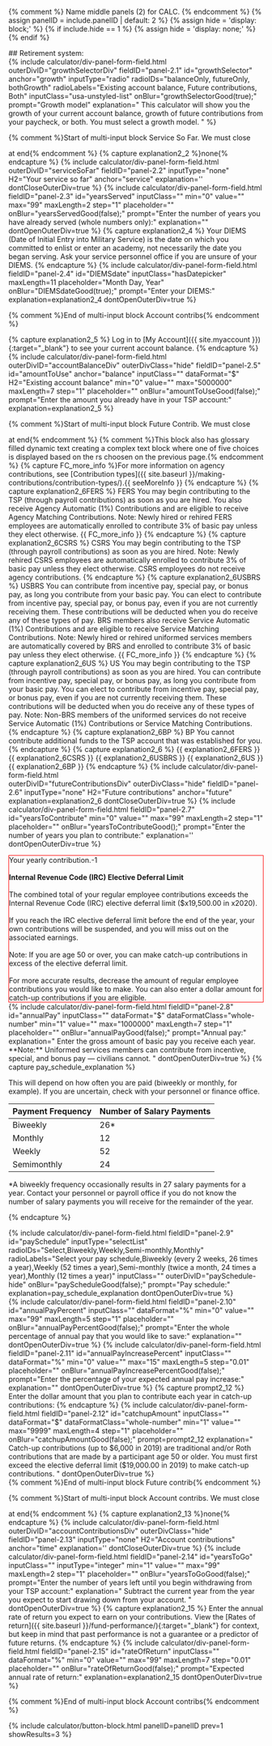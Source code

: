 {% comment %}
Name middle panels (2) for CALC.
{% endcomment %}
{% assign panelID = include.panelID | default: 2 %}
{% assign hide = 'display: block;' %}
{% if include.hide == 1 %} {% assign hide = 'display: none;' %} {% endif %}

<section id="panel-{{ panelID }}" class="calculator-panel" style="{{ hide }}"  markdown="1">

<div class="hide">
## Retirement system: <span id="retirementSystem"></span>
</div>
<input type="hidden" id="lastGrowthSelector" name="lastGrowthSelector" value="">
{% include calculator/div-panel-form-field.html
  outerDivID="growthSelectorDiv"
  fieldID="panel-2.1" id="growthSelector" anchor="growth"
  inputType="radio" radioIDs="balanceOnly, futureOnly, bothGrowth"
  radioLabels="Existing account balance, Future contributions, Both"
  inputClass="usa-unstyled-list"
  onBlur="growthSelectorGood(true);"
  prompt="Growth model"
  explanation="
  This calculator will show you the growth of your current account balance, growth of future contributions from your paycheck, or both. You must select a growth model.
  "
%}

{% comment %}Start of multi-input block Service So Far.  We must close <div> at end{% endcomment %}
{% capture explanation2_2 %}none{% endcapture %}
{% include calculator/div-panel-form-field.html outerDivID="serviceSoFar"
  fieldID="panel-2.2" inputType="none" H2="Your service so far" anchor="service"
  explanation=''  dontCloseOuterDiv=true
%}
{% include calculator/div-panel-form-field.html
  fieldID="panel-2.3" id="yearsServed"
  inputClass=""  min="0" value="" max="99" maxLength=2 step="1"
  placeholder="" onBlur="yearsServedGood(false);"
  prompt="Enter the number of years you have already served (whole numbers only):"
  explanation=""  dontOpenOuterDiv=true
%}
{% capture explanation2_4 %}
Your DIEMS (Date of Initial Entry into Military Service) is the date on which you committed to enlist or enter an academy, not necessarily the date you began serving. Ask your service personnel office if you are unsure of your DIEMS.
{% endcapture %}
{% include calculator/div-panel-form-field.html
  fieldID="panel-2.4" id="DIEMSdate"
  inputClass="hasDatepicker"  maxLength=11
  placeholder="Month Day, Year" onBlur="DIEMSdateGood(true);"
  prompt="Enter your DIEMS:"
  explanation=explanation2_4   dontOpenOuterDiv=true
%}
</div>{% comment %}End of multi-input block Account contribs{% endcomment %}

{% capture explanation2_5 %}
Log in to [My Account]({{ site.myaccount }}){:target="\_blank"} to see your current account balance.
{% endcapture %}
{% include calculator/div-panel-form-field.html
  outerDivID="accountBalanceDiv" outerDivClass="hide"
  fieldID="panel-2.5" id="amountToUse"  anchor="balance"
  inputClass=""  dataFormat="$" H2="Existing account balance"
  min="0" value="" max="5000000" maxLength=7 step="1"
  placeholder="" onBlur="amountToUseGood(false);"
  prompt="Enter the amount you already have in your TSP account:"
  explanation=explanation2_5
%}

{% comment %}Start of multi-input block Future Contrib.  We must close <div> at end{% endcomment %}
{% comment %}This block also has glossary filled dynamic text creating a complex text block where one of five choices is displayed based on the rs choosen on the previous page.{% endcomment %}
{% capture FC_more_info %}For more information on agency contributions, see [Contribution types]({{ site.baseurl }}/making-contributions/contribution-types/).{{ seeMoreInfo }}
{% endcapture %}
{% capture explanation2_6FERS %}
<span id="FC_FERS" class="FC_Info hide">FERS You may begin contributing to the TSP (through payroll contributions) as soon as you are hired. You also receive <span data-term="Agency Automatic (1%) Contributions" class="js-glossary-toggle term term-end">Agency Automatic (1%) Contributions</span> and are eligible to receive <span data-term="Agency Matching Contributions" class="js-glossary-toggle term term-end">Agency Matching Contributions</span>. Note: Newly hired or rehired FERS employees are automatically enrolled to contribute 3% of basic pay unless they elect otherwise. {{ FC_more_info }}</span>
{% endcapture %}
{% capture explanation2_6CSRS %}
<span id="FC_CSRS" class="FC_Info hide">CSRS You may begin contributing to the TSP (through payroll contributions) as soon as you are hired. Note: Newly rehired CSRS employees are automatically enrolled to contribute 3% of basic pay unless they elect otherwise. CSRS employees do not receive agency contributions.</span>
{% endcapture %}
{% capture explanation2_6USBRS %}
<span id="FC_USBRS" class="FC_Info hide">USBRS You can contribute from incentive pay, special pay, or bonus pay, as long you contribute from your basic pay. You can elect to contribute from incentive pay, special pay, or bonus pay, even if you are not currently receiving them. These contributions will be deducted when you do receive any of these types of pay. BRS members also receive <span data-term="Service Automatic (1%) Contributions" class="js-glossary-toggle term term-end">Service Automatic (1%) Contributions</span> and are eligible to receive <span data-term="Service Matching Contributions" class="js-glossary-toggle term term-end">Service Matching Contributions</span>. Note: Newly hired or rehired uniformed services members are automatically covered by BRS and enrolled to contribute 3% of basic pay unless they elect otherwise. {{ FC_more_info }}</span>
{% endcapture %}
{% capture explanation2_6US %}
<span id="FC_US" class="FC_Info hide">US You may begin contributing to the TSP (through payroll contributions) as soon as you are hired. You can contribute from incentive pay, special pay, or bonus pay, as long you contribute from your basic pay. You can elect to contribute from incentive pay, special pay, or bonus pay, even if you are not currently receiving them. These contributions will be deducted when you do receive any of these types of pay. Note: Non-BRS members of the uniformed services do not receive <span data-term="Service Automatic (1%) Contributions" class="js-glossary-toggle term term-end">Service Automatic (1%) Contributions</span> or <span data-term="Service Matching Contributions" class="js-glossary-toggle term term-end">Service Matching Contributions</span>.</span>
{% endcapture %}
{% capture explanation2_6BP %}
<span id="FC_BP" class="FC_Info hide">BP You cannot contribute additional funds to the TSP account that was established for you.</span>
{% endcapture %}
{% capture explanation2_6 %}
{{ explanation2_6FERS }}
{{ explanation2_6CSRS }}
{{ explanation2_6USBRS }}
{{ explanation2_6US }}
{{ explanation2_6BP }}
{% endcapture %}
{% include calculator/div-panel-form-field.html  
  outerDivID="futureContributionsDiv" outerDivClass="hide"
  fieldID="panel-2.6" inputType="none" H2="Future contributions" anchor="future"
  explanation=explanation2_6  dontCloseOuterDiv=true
%}
{% include calculator/div-panel-form-field.html
  fieldID="panel-2.7" id="yearsToContribute"
  min="0" value="" max="99" maxLength=2 step="1"
  placeholder="" onBlur="yearsToContributeGood();"
  prompt="Enter the number of years you plan to contribute:"
  explanation=''  dontOpenOuterDiv=true
%}
<div id="contribution-exceeds-maximum" style="border:1px solid red;"  class="hide">
Your yearly contribution.<span id="total-contribution">-1</span><br><br>
<strong>Internal Revenue Code (IRC) <span data-term="Elective Deferral Limit" class="js-glossary-toggle term term-end">Elective Deferral Limit</span></strong><br><br>
The combined total of your regular employee contributions exceeds the Internal Revenue Code (IRC) elective deferral limit (<span id="IRC-limit">$x19,500.00</span> in <span id="IRC-limit-year">x2020</span>).<br><br>
If you reach the IRC elective deferral limit before the end of the year, your own contributions will be suspended, and you will miss out on the associated earnings.<br><br>
Note: If you are age 50 or over, you can make catch-up contributions in excess of the elective deferral limit.<br><br>
For more accurate results, decrease the amount of regular employee contributions you would like to make. You can also enter a dollar amount for catch-up contributions if you are eligible.
</div>
{% include calculator/div-panel-form-field.html
  fieldID="panel-2.8" id="annualPay"
  inputClass=""  dataFormat="$"  dataFormatClass="whole-number"
  min="1" value="" max="1000000" maxLength=7 step="1"
  placeholder="" onBlur="annualPayGood(false);"
  prompt="Annual pay:"
  explanation="
  Enter the gross amount of basic pay you receive each year. **Note:** Uniformed services members can contribute from incentive, special, and bonus pay &#8212; civilians cannot.
  "
  dontOpenOuterDiv=true
%}
{% capture pay_schedule_explanation %}

This will depend on how often you are paid (biweekly or monthly, for example). If you are uncertain, check with your personnel or finance office.

<table class="pay-schedule-table">
<thead>
<tr><th scope="col">Payment Frequency</th><th scope="col">Number of Salary Payments</th></tr>
</thead>
<tbody>
<tr><td>Biweekly</td><td>26*</td></tr>
<tr><td>Monthly</td><td>12</td></tr>
<tr><td>Weekly</td><td>52</td></tr>
<tr><td>Semimonthly</td><td>24</td></tr>
</tbody></table>

\*A biweekly frequency occasionally results in 27 salary payments for a year.  Contact your personnel or payroll office if you do not know the number of salary payments you will receive for the remainder of the year.

{% endcapture %}
<div id='paySchedule-hide'>
{% include calculator/div-panel-form-field.html
  fieldID="panel-2.9" id="paySchedule"
  inputType="selectList"
  radioIDs="Select,Biweekly,Weekly,Semi-monthly,Monthly"
  radioLabels="Select your pay schedule,Biweekly (every 2 weeks&comma; 26 times a year),Weekly (52  times a year),Semi-monthly (twice a month&comma; 24 times a year),Monthly (12  times a year)"
  inputClass="" outerDivID="paySchedule-hide"
  onBlur="payScheduleGood(false);" prompt="Pay schedule:"
  explanation=pay_schedule_explanation dontOpenOuterDiv=true
%}
</div>
{% include calculator/div-panel-form-field.html
  fieldID="panel-2.10" id="annualPayPercent"
  inputClass=""  dataFormat="%"
  min="0" value="" max="99" maxLength=5 step="1"
  placeholder="" onBlur="annualPayPercentGood(false);"
  prompt="Enter the whole percentage of annual pay that you would like to save:"
  explanation=""   dontOpenOuterDiv=true
%}
{% include calculator/div-panel-form-field.html
  fieldID="panel-2.11" id="annualPayIncreasePercent"
  inputClass=""  dataFormat="%"
  min="0" value="" max="15" maxLength=5 step="0.01"
  placeholder="" onBlur="annualPayIncreasePercentGood(false);"
  prompt="Enter the percentage of your expected annual pay increase:"
  explanation=""   dontOpenOuterDiv=true
%}
{% capture prompt2_12 %}
Enter the dollar amount that you plan to contribute each year in <span data-term="Catch-Up Contributions" class="js-glossary-toggle term term-end">catch-up contributions</span>:
{% endcapture %}
{% include calculator/div-panel-form-field.html
  fieldID="panel-2.12" id="catchupAmount"
  inputClass=""  dataFormat="$"  dataFormatClass="whole-number"
  min="1" value="" max="9999" maxLength=4 step="1"
  placeholder="" onBlur="catchupAmountGood(false);"
  prompt=prompt2_12
  explanation="
  Catch-up contributions (up to <span id='catch-up-limit'>$6,000</span> in <span id='catch-up-year'>2019</span>) are traditional and/or Roth contributions that are made by a participant age 50 or older. You must first exceed the elective deferral limit (<span id='IRC-limit-cc'>$19,000.00</span> in <span id='IRC-limit-year-cc'>2019</span>) to make catch-up contributions.
  "
  dontOpenOuterDiv=true
%}
</div>{% comment %}End of multi-input block Future contrib{% endcomment %}


{% comment %}Start of multi-input block Account contribs.  We must close <div> at end{% endcomment %}
{% capture explanation2_13 %}none{% endcapture %}
{% include calculator/div-panel-form-field.html
  outerDivID="accountContributionsDiv" outerDivClass="hide"
  fieldID="panel-2.13" inputType="none" H2="Account contributions" anchor="time"
  explanation=''  dontCloseOuterDiv=true
%}
{% include calculator/div-panel-form-field.html
  fieldID="panel-2.14" id="yearsToGo"
  inputClass=""  inputType="integer"
  min="1" value="" max="99" maxLength=2 step="1"
  placeholder="" onBlur="yearsToGoGood(false);"
  prompt="Enter the number of years left until you begin withdrawing from your TSP account:"
  explanation="
  Subtract the current year from the year you expect to start drawing down from your account.
  "
  dontOpenOuterDiv=true
%}
{% capture explanation2_15 %}
Enter the annual rate of return you expect to earn on your contributions. View the [Rates of return]({{ site.baseurl }}/fund-performance/){:target="\_blank"} for context, but keep in mind that past performance is not a guarantee or a predictor of future returns.
{% endcapture %}
{% include calculator/div-panel-form-field.html
  fieldID="panel-2.15" id="rateOfReturn"
  inputClass=""  dataFormat="%"
  min="0" value="" max="99" maxLength=7 step="0.01"
  placeholder="" onBlur="rateOfReturnGood(false);"
  prompt="Expected annual rate of return:"
  explanation=explanation2_15   dontOpenOuterDiv=true
%}
</div>{% comment %}End of multi-input block Account contribs{% endcomment %}

{% include calculator/button-block.html panelID=panelID prev=1 showResults=3 %}

</section>
